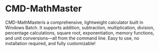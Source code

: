 # CMD-MathMaster
CMD-MathMasteris a comprehensive, lightweight calculator built in Windows Batch. It supports addition, subtraction, multiplication, division, percentage calculations, square root, exponentiation, memory functions, and unit conversions—all from the command line. Easy to use, no installation required, and fully customizable!
